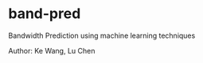band-pred
=========

Bandwidth Prediction using machine learning techniques

Author: Ke Wang, Lu Chen

